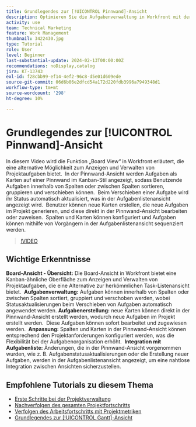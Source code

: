 ```yaml
---
title: Grundlegendes zur [!UICONTROL Pinnwand]-Ansicht
description: Optimieren Sie die Aufgabenverwaltung in Workfront mit der Benutzeroberfläche [!UICONTROL Board]-Ansicht [!DNL Kanban]  und bieten Sie Aufgabensortierung, -erstellung, -anpassung und nahtlose Integration in die Aufgabenlistenansicht für eine effiziente Projektorganisation.
activity: use
team: Technical Marketing
feature: Work Management
thumbnail: 3422430.jpg
type: Tutorial
role: User
level: Beginner
last-substantial-update: 2024-02-13T00:00:00Z
recommendations: noDisplay,catalog
jira: KT-13743
exl-id: f28cbb99-ef14-4ef2-96c8-d5e01d609ede
source-git-commit: 06d6b06e2dfcd54a172d220fdb3996a7949348d1
workflow-type: tm+mt
source-wordcount: '298'
ht-degree: 10%

---
```


# Grundlegendes zur [!UICONTROL Pinnwand]-Ansicht

In diesem Video wird die Funktion „Board View“ in Workfront erläutert, die eine alternative Möglichkeit zum Anzeigen und Verwalten von Projektaufgaben bietet. &#x200B; In der Pinnwand-Ansicht werden Aufgaben als Karten auf einer Pinnwand im Kanban-Stil angezeigt, sodass Benutzende Aufgaben innerhalb von Spalten oder zwischen Spalten sortieren, gruppieren und verschieben können. &#x200B; Beim Verschieben einer Aufgabe wird ihr Status automatisch aktualisiert, was in der Aufgabenlistenansicht angezeigt wird. &#x200B; Benutzer können neue Karten erstellen, die neue Aufgaben im Projekt generieren, und diese direkt in der Pinnwand-Ansicht bearbeiten oder zuweisen. &#x200B; Spalten und Karten können konfiguriert und Aufgaben können mithilfe von Vorgängern in der Aufgabenlistenansicht sequenziert werden.

>[!VIDEO](https://video.tv.adobe.com/v/3422430/?quality=12&learn=on&enablevpops)

## Wichtige Erkenntnisse

**Board-Ansicht - Übersicht:** Die Board-Ansicht in Workfront bietet eine Kanban-ähnliche Oberfläche zum Anzeigen und Verwalten von Projektaufgaben, die eine Alternative zur herkömmlichen Task-Listenansicht bietet. &#x200B;
**Aufgabenverwaltung:** Aufgaben können innerhalb von Spalten oder zwischen Spalten sortiert, gruppiert und verschoben werden, wobei Statusaktualisierungen beim Verschieben von Aufgaben automatisch angewendet werden. &#x200B;
**Aufgabenerstellung:** neue Karten können direkt in der Pinnwand-Ansicht erstellt werden, wodurch neue Aufgaben im Projekt erstellt werden. &#x200B; Diese Aufgaben können sofort bearbeitet und zugewiesen werden. &#x200B;
**Anpassung:** Spalten und Karten in der Pinnwand-Ansicht können entsprechend den Projektanforderungen konfiguriert werden, was die Flexibilität bei der Aufgabenorganisation erhöht. &#x200B;
**Integration mit Aufgabenliste:** Änderungen, die in der Pinnwand-Ansicht vorgenommen wurden, wie z. B. Aufgabenstatusaktualisierungen oder die Erstellung neuer Aufgaben, werden in der Aufgabenlistenansicht angezeigt, um eine nahtlose Integration zwischen Ansichten sicherzustellen. &#x200B;


## Empfohlene Tutorials zu diesem Thema

* [Erste Schritte bei der Projektverwaltung](/help/manage-work/projects/getting-started-manage-a-project.md)
* [Nachverfolgen des gesamten Projektfortschritts](/help/manage-work/projects/track-overall-project-progress.md)
* [Verfolgen des Arbeitsfortschritts mit Projektmetriken](/help/manage-work/projects/track-work-progress-with-project-metrics.md)
* [Grundlegendes zur [!UICONTROL Gantt]-Ansicht](/help/manage-work/projects/understand-the-gantt-view.md)
